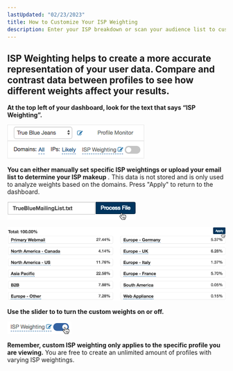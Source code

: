 ```yaml
---
lastUpdated: "02/23/2023"
title: How to Customize Your ISP Weighting
description: Enter your ISP breakdown or scan your audience list to customize your dashboard based on your user's actual ISP makeup.
---
```


## ISP Weighting helps to create a more accurate representation of your user data. Compare and contrast data between profiles to see how different weights affect your results.

**At the top left of your dashboard, look for the text that says “ISP Weighting”.** 

![](media/how_to_customize_your_isp_weighting/image_0.png)

**You can either manually set specific ISP weightings or upload your email list to determine your ISP makeup** *.* This data is not stored and is only used to analyze weights based on the domains. Press "Apply" to return to the dashboard.

![](media/how_to_customize_your_isp_weighting/image_1.png)


![](media/how_to_customize_your_isp_weighting/image_2.png)

**Use the slider to to turn the custom weights on or off.** 

![](media/how_to_customize_your_isp_weighting/image_3.png)

**Remember, custom ISP weighting only applies to the specific profile you are viewing.** You are free to create an unlimited amount of profiles with varying ISP weightings.
